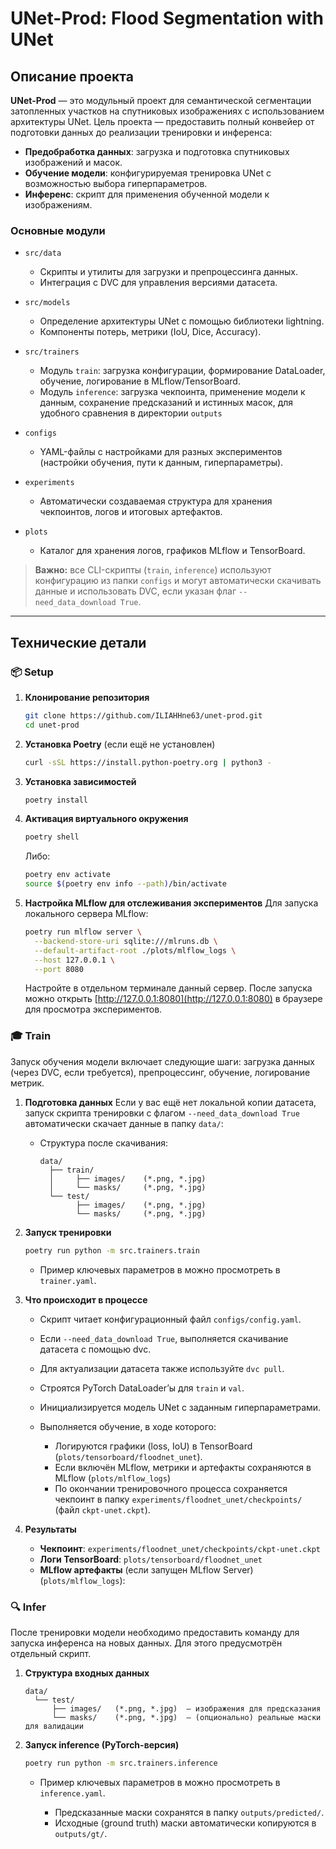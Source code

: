 # UNet-Prod: Flood Segmentation with UNet

## Описание проекта

**UNet-Prod** — это модульный проект для семантической сегментации затопленных
участков на спутниковых изображениях с использованием архитектуры UNet. Цель
проекта — предоставить полный конвейер от подготовки данных до реализации
тренировки и инференса:

- **Предобработка данных**: загрузка и подготовка спутниковых изображений и
  масок.
- **Обучение модели**: конфигурируемая тренировка UNet с возможностью выбора
  гиперпараметров.
- **Инференс**: скрипт для применения обученной модели к изображениям.

### Основные модули

- `src/data`

  - Скрипты и утилиты для загрузки и препроцессинга данных.
  - Интеграция с DVC для управления версиями датасета.

- `src/models`

  - Определение архитектуры UNet с помощью библиотеки lightning.
  - Компоненты потерь, метрики (IoU, Dice, Accuracy).

- `src/trainers`

  - Модуль `train`: загрузка конфигурации, формирование DataLoader, обучение,
    логирование в MLflow/TensorBoard.
  - Модуль `inference`: загрузка чекпоинта, применение модели к данным,
    сохранение предсказаний и истинных масок, для удобного сравнения в
    директории `outputs`

- `configs`

  - YAML-файлы с настройками для разных экспериментов (настройки обучения, пути
    к данным, гиперпараметры).

- `experiments`

  - Автоматически создаваемая структура для хранения чекпоинтов, логов и
    итоговых артефактов.

- `plots`

  - Каталог для хранения логов, графиков MLflow и TensorBoard.

> **Важно:** все CLI-скрипты (`train`, `inference`) используют конфигурацию из
> папки `configs` и могут автоматически скачивать данные и использовать DVC,
> если указан флаг `--need_data_download True`.

---

## Технические детали

### 📦 Setup

1. **Клонирование репозитория**

   ```bash
   git clone https://github.com/ILIAHHne63/unet-prod.git
   cd unet-prod
   ```

2. **Установка Poetry** (если ещё не установлен)

   ```bash
   curl -sSL https://install.python-poetry.org | python3 -
   ```

3. **Установка зависимостей**

   ```bash
   poetry install
   ```

4. **Активация виртуального окружения**

   ```bash
   poetry shell
   ```

   Либо:

   ```bash
   poetry env activate
   source $(poetry env info --path)/bin/activate
   ```

5. **Настройка MLflow для отслеживания экспериментов**
   Для запуска локального сервера MLflow:

   ```bash
   poetry run mlflow server \
     --backend-store-uri sqlite:///mlruns.db \
     --default-artifact-root ./plots/mlflow_logs \
     --host 127.0.0.1 \
     --port 8080
   ```
   Настройте в отдельном терминале данный сервер.
   После запуска можно открыть [http://127.0.0.1:8080](http://127.0.0.1:8080) в
   браузере для просмотра экспериментов.

### 🎓 Train

Запуск обучения модели включает следующие шаги: загрузка данных (через DVC, если
требуется), препроцессинг, обучение, логирование метрик.

1. **Подготовка данных** Если у вас ещё нет локальной копии датасета, запуск
   скрипта тренировки с флагом `--need_data_download True` автоматически скачает
   данные в папку `data/`:

   - Структура после скачивания:

     ```
     data/
       ├── train/
       │     ├── images/    (*.png, *.jpg)
       │     └── masks/     (*.png, *.jpg)
       └── test/
             ├── images/    (*.png, *.jpg)
             └── masks/     (*.png, *.jpg)
     ```

2. **Запуск тренировки**

   ```bash
   poetry run python -m src.trainers.train
   ```

   - Пример ключевых параметров в можно просмотреть в `trainer.yaml`.

3. **Что происходит в процессе**

   - Скрипт читает конфигурационный файл `configs/config.yaml`.
   - Если `--need_data_download True`, выполняется скачивание датасета с помощью
     dvc.
   - Для актуализации датасета также используйте `dvc pull`.
   - Строятся PyTorch DataLoader’ы для `train` и `val`.
   - Инициализируется модель UNet с заданным гиперпараметрами.
   - Выполняется обучение, в ходе которого:

     - Логируются графики (loss, IoU) в TensorBoard
       (`plots/tensorboard/floodnet_unet`).
     - Если включён MLflow, метрики и артефакты сохраняются в MLflow
       (`plots/mlflow_logs`)
     - По окончании тренировочного процесса сохраняется чекпоинт в папку
       `experiments/floodnet_unet/checkpoints/` (файл `ckpt-unet.ckpt`).

4. **Результаты**

   - **Чекпоинт**: `experiments/floodnet_unet/checkpoints/ckpt-unet.ckpt`
   - **Логи TensorBoard**: `plots/tensorboard/floodnet_unet`
   - **MLflow артефакты** (если запущен MLflow Server) (`plots/mlflow_logs`):

### 🔍 Infer

После тренировки модели необходимо предоставить команду для запуска инференса на
новых данных. Для этого предусмотрён отдельный скрипт.

1. **Структура входных данных**

   ```
   data/
     └── test/
         ├── images/   (*.png, *.jpg)  — изображения для предсказания
         └── masks/    (*.png, *.jpg)  — (опционально) реальные маски для валидации
   ```

2. **Запуск inf­erence (PyTorch-версия)**

   ```bash
   poetry run python -m src.trainers.inference
   ```

   - Пример ключевых параметров в можно просмотреть в `inference.yaml`.

     - Предсказанные маски сохранятся в папку `outputs/predicted/`.
     - Исходные (ground truth) маски автоматически копируются в `outputs/gt/`.
